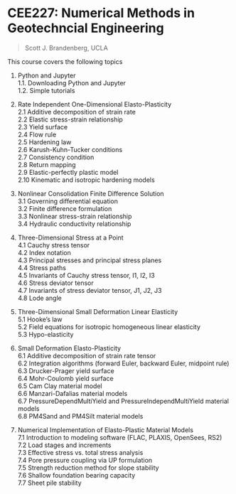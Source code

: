 # CEE227: Numerical Methods in Geotechncial Engineering
> Scott J. Brandenberg, UCLA

This course covers the following topics

1.	Python and Jupyter  
  1.1.	Downloading Python and Jupyter  
  1.2. 	Simple tutorials  
  
2.	Rate Independent One-Dimensional Elasto-Plasticity  
  2.1	Additive decomposition of strain rate  
  2.2	Elastic stress-strain relationship  
  2.3	Yield surface  
  2.4	Flow rule  
  2.5	Hardening law  
  2.6	Karush-Kuhn-Tucker conditions  
  2.7	Consistency condition  
  2.8	Return mapping  
  2.9	Elastic-perfectly plastic model  
  2.10	Kinematic and isotropic hardening models  
  
3.	Nonlinear Consolidation Finite Difference Solution  
  3.1	Governing differential equation  
  3.2	Finite difference formulation  
  3.3	Nonlinear stress-strain relationship  
  3.4	Hydraulic conductivity relationship  
  
4.	Three-Dimensional Stress at a Point  
  4.1	Cauchy stress tensor  
  4.2	Index notation  
  4.3	Principal stresses and principal stress planes  
  4.4	Stress paths  
  4.5	Invariants of Cauchy stress tensor, I1, I2, I3  
  4.6	Stress deviator tensor  
  4.7	Invariants of stress deviator tensor, J1, J2, J3  
  4.8	Lode angle  
  
5.	Three-Dimensional Small Deformation Linear Elasticity  
  5.1	Hooke’s law  
  5.2	Field equations for isotropic homogeneous linear elasticity  
  5.3	Hypo-elasticity  

6.	Small Deformation Elasto-Plasticity  
  6.1	Additive decomposition of strain rate tensor  
  6.2	Integration algorithms (forward Euler, backward Euler, midpoint rule)  
  6.3	Drucker-Prager yield surface  
  6.4	Mohr-Coulomb yield surface  
  6.5	Cam Clay material model  
  6.6	Manzari-Dafalias material models  
  6.7	PressureDependMultiYield and PressureIndependMultiYield material models  
  6.8	PM4Sand and PM4Silt material models  

7.	Numerical Implementation of Elasto-Plastic Material Models  
  7.1	Introduction to modeling software (FLAC, PLAXIS, OpenSees, RS2)  
  7.2	Load stages and increments  
  7.3	Effective stress vs. total stress analysis  
  7.4	Pore pressure coupling via UP formulation  
  7.5	Strength reduction method for slope stability  
  7.6	Shallow foundation bearing capacity  
  7.7	Sheet pile stability  
